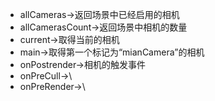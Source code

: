 - allCameras->返回场景中已经启用的相机
- allCamerasCount->返回场景中相机的数量
- current->取得当前的相机
- main->取得第一个标记为“mianCamera”的相机
- onPostrender->相机的触发事件
- onPreCull->\
- onPreRender->\
